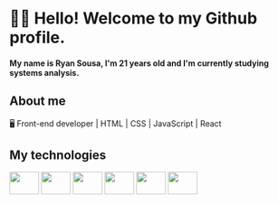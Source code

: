 <h1 align="left">👨‍💻 Hello! Welcome to my Github profile.</h1>

<h4 align="left">My name is Ryan Sousa, I'm 21 years old and I'm currently studying systems analysis.</h4>

<h2 align="left">About me</h2>

<p align="left"> 🖥️ Front-end developer | HTML | CSS | JavaScript | React <br>
    
<h2 align="left">My technologies</h2>

<div align="left">
    <img src="https://cdn.jsdelivr.net/gh/devicons/devicon/icons/html5/html5-original.svg" height="40" width="52"/>
    <img src="https://cdn.jsdelivr.net/gh/devicons/devicon/icons/css3/css3-original.svg" height="40" width="52"/>
    <img src="https://cdn.jsdelivr.net/gh/devicons/devicon/icons/javascript/javascript-original.svg" height="40" width="52"/>
    <img src="https://cdn.jsdelivr.net/gh/devicons/devicon/icons/typescript/typescript-original.svg" height="40" width="52"/>
    <img src="https://cdn.jsdelivr.net/gh/devicons/devicon/icons/react/react-original.svg" height="40" width="52"/>
    <img src="https://cdn.jsdelivr.net/gh/devicons/devicon/icons/tailwindcss/tailwindcss-plain.svg" height="40" width="52" />
</div>
